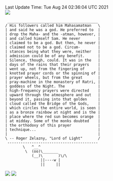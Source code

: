 Last Update Time: 
Tue Aug 24 02:36:04 UTC 2021
<br>![](https://img.shields.io/badge/%E5%A4%A7%E5%AE%B6-%E5%AE%89%E5%AE%89-green)<br>
```
 _________________________________________
/ His followers called him Mahasamatman   \
| and said he was a god. He preferred to  |
| drop the Maha- and the -atman, however, |
| and called himself Sam. He never        |
| claimed to be a god. But then, he never |
| claimed not to be a god. Circum-        |
| stances being what they were, neither   |
| admission could be of any benefit.      |
| Silence, though, could. It was in the   |
| days of the rains that their prayers    |
| went up, not from the fingering of      |
| knotted prayer cords or the spinning of |
| prayer wheels, but from the great       |
| pray-machine in the monastery of Ratri, |
| goddess of the Night. The               |
| high-frequency prayers were directed    |
| upward through the atmosphere and out   |
| beyond it, passing into that golden     |
| cloud called the Bridge of the Gods,    |
| which circles the entire world, is seen |
| as a bronze rainbow at night and is the |
| place where the red sun becomes orange  |
| at midday. Some of the monks doubted    |
| the orthodoxy of this prayer            |
| technique...                            |
|                                         |
\ -- Roger Zelazny, "Lord of Light"       /
 -----------------------------------------
        \   ^__^
         \  (oo)\_______
            (__)\       )\/\
                ||----w |
                ||     ||
```
![](https://github-readme-stats.vercel.app/api?username=chenlitw)
![](https://github-readme-stats.vercel.app/api/top-langs/?username=chenlitw)
